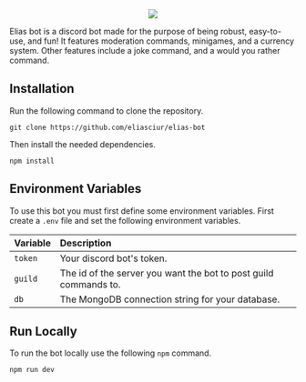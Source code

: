 <div align="center">
   <img src="https://cdn.discordapp.com/attachments/971206934826991657/1177319240773148723/elias_bot_banner.png?ex=657212fc&is=655f9dfc&hm=c6456737436b7747ef0d75408ac3c524c82c20c9d85465eb3f2be532c2ebb16d&"/>
</div>

Elias bot is a discord bot made for the purpose of being robust, easy-to-use, and fun! It features moderation commands, minigames, and a currency system. Other features include a joke command, and a would you rather command.
## Installation

Run the following command to clone the repository.

```shell
git clone https://github.com/eliasciur/elias-bot
```

Then install the needed dependencies.

```shell
npm install
```
## Environment Variables

To use this bot you must first define some environment variables. First create a `.env` file and set the following environment variables.

|Variable| Description                                                     |
|:-------| :---------------------------------------------------------------|
|`token` | Your discord bot's token.                                       |
|`guild` | The id of the server you want the bot to post guild commands to.|
|`db`    | The MongoDB connection string for your database.                |

## Run Locally

To run the bot locally use the following `npm` command.

```
npm run dev
```